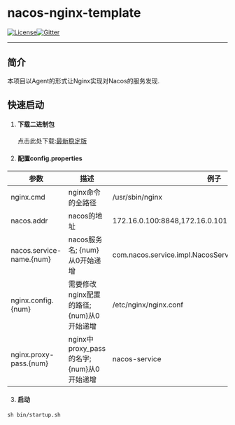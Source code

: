 # nacos-nginx-template
 [![License](https://img.shields.io/badge/license-Apache%202-4EB1BA.svg)](https://www.apache.org/licenses/LICENSE-2.0.html)[![Gitter](https://travis-ci.org/alibaba/nacos.svg?branch=master)](https://travis-ci.org/alibaba/nacos)

-------

## 简介

本项目以Agent的形式让Nginx实现对Nacos的服务发现.

## 快速启动



1. #### 下载二进制包

   点击此处下载:[最新稳定版](https://github.com/YeautyYE/nacos-nginx-template/releases/)

2. #### 配置config.properties

| 参数                     | 描述                                     | 例子                                                  |
| ------------------------ | ---------------------------------------- | ----------------------------------------------------- |
| nginx.cmd                | nginx命令的全路径                        | /usr/sbin/nginx                                       |
| nacos.addr               | nacos的地址                              | 172.16.0.100:8848,172.16.0.101:8848,172.16.0.102:8848 |
| nacos.service-name.{num} | nacos服务名; {num}从0开始递增            | com.nacos.service.impl.NacosService                   |
| nginx.config.{num}       | 需要修改nginx配置的路径;{num}从0开始递增 | /etc/nginx/nginx.conf                                 |
| nginx.proxy-pass.{num}   | nginx中proxy_pass的名字;{num}从0开始递增 | nacos-service                                         |

3. #### 启动

```shell
sh bin/startup.sh
```

